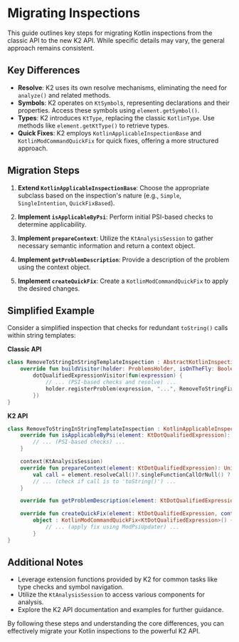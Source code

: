 # Migrating Inspections

This guide outlines key steps for migrating Kotlin inspections from the classic API to the new K2 API. While specific details may vary, the general approach remains consistent.

## Key Differences

*   **Resolve**: K2 uses its own resolve mechanisms, eliminating the need for `analyze()` and related methods.
*   **Symbols**: K2 operates on `KtSymbol`s, representing declarations and their properties. Access these symbols using `element.getSymbol()`.
*   **Types**: K2 introduces `KtType`, replacing the classic `KotlinType`. Use methods like `element.getKtType()` to retrieve types.
*   **Quick Fixes**: K2 employs `KotlinApplicableInspectionBase` and `KotlinModCommandQuickFix` for quick fixes, offering a more structured approach.

## Migration Steps

1.  **Extend `KotlinApplicableInspectionBase`**: Choose the appropriate subclass based on the inspection's nature (e.g., `Simple`, `SingleIntention`, `QuickFixBased`).

2.  **Implement `isApplicableByPsi`**: Perform initial PSI-based checks to determine applicability.

3.  **Implement `prepareContext`**: Utilize the `KtAnalysisSession` to gather necessary semantic information and return a context object.

4.  **Implement `getProblemDescription`**: Provide a description of the problem using the context object.

5.  **Implement `createQuickFix`**: Create a `KotlinModCommandQuickFix` to apply the desired changes.

## Simplified Example

Consider a simplified inspection that checks for redundant `toString()` calls within string templates:

**Classic API**

```kotlin
class RemoveToStringInStringTemplateInspection : AbstractKotlinInspection() {
    override fun buildVisitor(holder: ProblemsHolder, isOnTheFly: Boolean) =
        dotQualifiedExpressionVisitor(fun(expression) {
            // ... (PSI-based checks and resolve) ...
            holder.registerProblem(expression, "...", RemoveToStringFix())
        })
}
```

**K2 API**

```kotlin
class RemoveToStringInStringTemplateInspection : KotlinApplicableInspectionBase.Simple<KtDotQualifiedExpression, Unit>() {
    override fun isApplicableByPsi(element: KtDotQualifiedExpression): Boolean {
        // ... (PSI-based checks) ...
    }

    context(KtAnalysisSession)
    override fun prepareContext(element: KtDotQualifiedExpression): Unit? {
        val call = element.resolveCall()?.singleFunctionCallOrNull() ?: return null
        // ... (check if call is to 'toString()') ...
    }

    override fun getProblemDescription(element: KtDotQualifiedExpression, context: Unit) = "..."

    override fun createQuickFix(element: KtDotQualifiedExpression, context: Unit) =
        object : KotlinModCommandQuickFix<KtDotQualifiedExpression>() {
            // ... (apply fix using ModPsiUpdater) ...
        }
}
```

## Additional Notes

*   Leverage extension functions provided by K2 for common tasks like type checks and symbol navigation.
*   Utilize the `KtAnalysisSession` to access various components for analysis.
*   Explore the K2 API documentation and examples for further guidance.

By following these steps and understanding the core differences, you can effectively migrate your Kotlin inspections to the powerful K2 API.